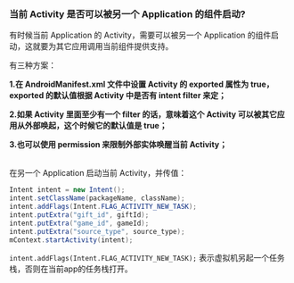 ### 当前 Activity 是否可以被另一个 Application 的组件启动?

有时候当前 Application 的 Activity，需要可以被另一个 Application 的组件启动，这就要为其它应用调用当前组件提供支持。



有三种方案：

**1.在 AndroidManifest.xml 文件中设置 Activity 的 exported 属性为 true，exported 的默认值根据 Activity 中是否有 intent filter 来定；**

**2.如果 Activity 里面至少有一个 filter 的话，意味着这个 Activity 可以被其它应用从外部唤起，这个时候它的默认值是 true；**

**3.也可以使用 permission 来限制外部实体唤醒当前 Activity；**


​	
在另一个 Application 启动当前 Activity，并传值：

```java
Intent intent = new Intent();
intent.setClassName(packageName, className);
intent.addFlags(Intent.FLAG_ACTIVITY_NEW_TASK);
intent.putExtra("gift_id", giftId);
intent.putExtra("game_id", gameId);
intent.putExtra("source_type", source_type);
mContext.startActivity(intent);
```

`intent.addFlags(Intent.FLAG_ACTIVITY_NEW_TASK);` 表示虚拟机另起一个任务栈，否则在当前app的任务栈打开。